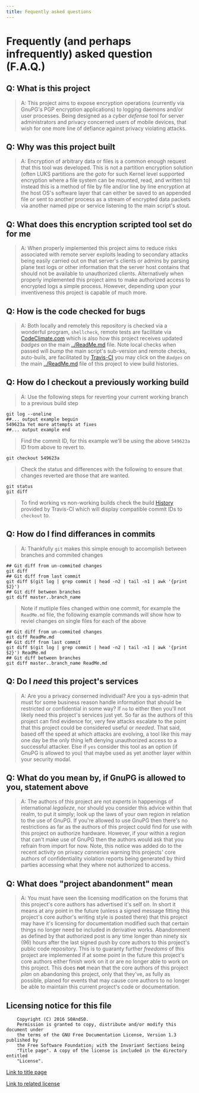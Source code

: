 ```yaml
---
title: Fequently asked questions
---
```


# Frequently (and perhaps infrequently) asked question (F.A.Q.)

## Q: What is this project

> A: This project aims to expose encryption operations (currently via GnuPG's
> PGP encryption applications) to logging daemons and/or user processes.
> Being designed as a *cyber defense* tool for server administrators and
> privacy concerned users of mobile devices, that wish for one more line of
> defiance against privacy violating attacks.

## Q: Why was this project built

> A: Encryption of arbitrary data or files is a common enough request that this
> tool was developed. This is not a partition encryption solution (often LUKS
> partitions are the *goto* for such Kernel level supported encryption where a
> file system can be mounted, read, and written to) instead this is a method of
> file by file and/or line by line encryption at the host OS's software layer
> that can either be saved to an appended file or sent to another process as a
> stream of encrypted data packets via another named pipe or service listening
> to the main script's stout.

## Q: What does this encryption scripted tool set do for me

> A: When properly implemented this project aims to reduce risks associated
> with remote server exploits leading to secondary attacks being easily carried
> out on that server's clients or admins by parsing plane text logs or other
> information that the server host contains that should not be available to
> unauthorized clients. Alternatively when properly implemented this project
> aims to make authorized access to encrypted logs a simple process. However,
> depending upon your inventiveness this project is capable of much more.

## Q: How is the code checked for bugs

> A: Both locally and remotely this repository is checked via a wonderful
> program, `shellcheck`, remote tests are facilitate via [CodeClimate.com](https://docs.codeclimate.com/docs/shellcheck)
> which is also how this project receives updated *badges* on the
> main [../ReadMe.md](../ReadMe.md) file. Note local checks when passed will *bump*
> the main script's sub-version and remote checks, auto-buils, are facilitated
> by [Travis-CI](https://travis-ci.org) you may click on the *`Badges`* on the
> main [../ReadMe.md](../ReadMe.md) file of this project to view build histories.

## Q: How do I checkout a previously working build

> A: Use the following steps for reverting your current working branch to a
> previous build step

```
git log --oneline
##... output example beguin
549623a Yet more attempts at fixes
##... output example end
```

> Find the commit ID, for this example we'll be using the above `549623a` ID from
> above to revert to.

```
git checkout 549623a
```

> Check the status and differences with the following to ensure that changes
> reverted are those that are wanted.

```
git status
git diff
```

> To find working vs non-working builds check the build
> [History](https://travis-ci.org/S0AndS0/Perinoid_Pipes/builds) provided by
> Travis-CI which will display compatible commit IDs to `checkout` to.

## Q: How do I find differances in commits

> A: Thankfully `git` makes this simple enough to accomplish between branches
> and commited changes

```
## Git diff from un-commited changes
git diff
## Git diff from last commit
git diff $(git log | grep commit | head -n2 | tail -n1 | awk '{print $2}')
## Git diff between branches
git diff master..branch_name
```

> Note if mutliple files changed within one commit, for example the `ReadMe.md`
> file, the following example commands will show how to reviel changes on single
> files for each of the above

```
## Git diff from un-commited changes
git diff ReadMe.md
## Git diff from last commit
git diff $(git log | grep commit | head -n2 | tail -n1 | awk '{print $2}') ReadMe.md
## Git diff between branches
git diff master..branch_name ReadMe.md
```

## Q: Do I *need* this project's services

> A: Are you a privacy conserned individual? Are you a sys-admin that must for
> some business reason handle information that should be restricted or
> confidential in some way? If `no` to either then you'll not likely need this
> project's services just yet. So far as the authors of this project can find
> evidence for, very few attacks escalate to the point that this project could
> be considered useful or *needed*. That said, based off the speed at which
> attacks are evolving, a tool like this may one day be the only thing left
> denying unauthorized access to a successful attacker. Else if `yes` consider
> this tool as an option (if GnuPG is allowed to you) that maybe used as yet
> another layer within your security modal.

## Q: What do you mean by, if GnuPG is allowed to you, statement above

> A: The authors of this project are not *experts* in happenings of
> international  *legalieze*, nor should you consider this advice within that
> realm, to put it simply; look up the laws of your own region in relation to
> the use of GnuPG. If you're allowed to use GnuPG then there's no restrictions
> as far as the authors of this project could find for use with this project
> on authorize hardware. However, if your within a region that can't make use
> of GnuPG then the authors would ask that you refrain from import for now.
> Note, this notice was added do to the recent activity on privacy *canneries*
> warning this projects' core authors of confidentiality violation reports being
> generated by third parties accessing what they where not authorized to access.

## Q: What does "project abandonment" mean

> A: You must have seen the licensing modification on the forums that this
> project's core authors has advertised it's self on. In short it means at any
> point in the future (unless a signed message fitting this project's core
> author's writing style is posted there) that this project may have it's
> licensing for documentation modified such that certain things no longer need
> be included in derivative works. Abandonment as defined by that authorized
> post is any time longer than ninety six (96) hours after the last signed
> push by core authors to this project's public code repository. This is to
> guaranty further *freedoms* of this project are implemented if at some
> point in the future this project's core authors either finish work on it or
> are no longer able to work on this project. This does **not** mean that the
> core authors of this project *plan* on abandoning this project, only that
> they've, as fully as possible, planed for events that may cause core authors
> to no longer be able to maintain this current project's code or documentation.

## Licensing notice for this file

```
    Copyright (C) 2016 S0AndS0.
    Permission is granted to copy, distribute and/or modify this document under
    the terms of the GNU Free Documentation License, Version 1.3 published by
    the Free Software Foundation; with the Invariant Sections being
    "Title page". A copy of the license is included in the directory entitled
    "License".
```

[Link to title page](Contributing_Financially.md)

[Link to related license](../Licenses/GNU_FDLv1.3_Documentation.md)
